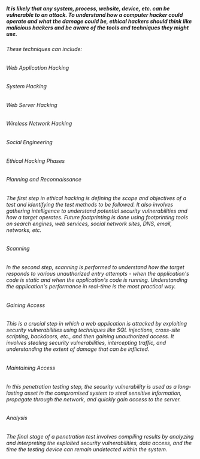 ##### It is likely that any system, process, website, device, etc. can be vulnerable to an attack. To understand how a computer hacker could operate and what the damage could be, ethical hackers should think like malicious hackers and be aware of the tools and techniques they might use.

###### These techniques can include:

###### Web Application Hacking
###### System Hacking
###### Web Server Hacking
###### Wireless Network Hacking
###### Social Engineering

###### Ethical Hacking Phases
###### Planning and Reconnaissance
###### The first step in ethical hacking is defining the scope and objectives of a test and identifying the test methods to be followed. It also involves gathering intelligence to understand potential security vulnerabilities and how a target operates. Future footprinting is done using footprinting tools on search engines, web services, social network sites, DNS, email, networks, etc.

###### Scanning
###### In the second step, scanning is performed to understand how the target responds to various unauthorized entry attempts - when the application's code is static and when the application's code is running. Understanding the application's performance in real-time is the most practical way.

###### Gaining Access
###### This is a crucial step in which a web application is attacked by exploiting security vulnerabilities using techniques like SQL injections, cross-site scripting, backdoors, etc., and then gaining unauthorized access. It involves stealing security vulnerabilities, intercepting traffic, and understanding the extent of damage that can be inflicted.

###### Maintaining Access
###### In this penetration testing step, the security vulnerability is used as a long-lasting asset in the compromised system to steal sensitive information, propagate through the network, and quickly gain access to the server.

###### Analysis
###### The final stage of a penetration test involves compiling results by analyzing and interpreting the exploited security vulnerabilities, data access, and the time the testing device can remain undetected within the system.
